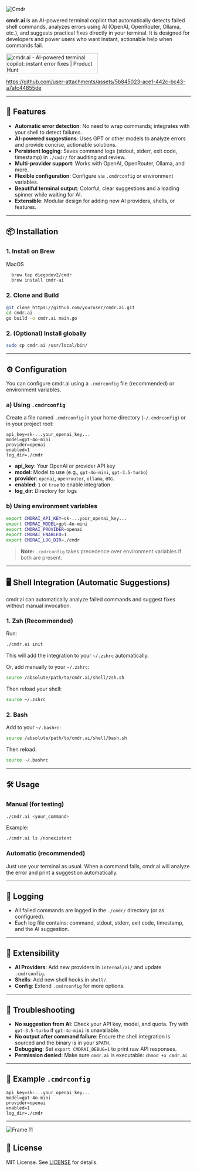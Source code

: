 ![Cmdr](https://github.com/user-attachments/assets/3ba9909a-021f-4d5b-bef7-320b62357cf0)


**cmdr.ai** is an AI-powered terminal copilot that automatically detects failed shell commands, analyzes errors using AI (OpenAI, OpenRouter, Ollama, etc.), and suggests practical fixes directly in your terminal. It is designed for developers and power users who want instant, actionable help when commands fail.

<a href="https://www.producthunt.com/products/cmdr-ai?embed=true&utm_source=badge-featured&utm_medium=badge&utm_source=badge-cmdr&#0045;ai" target="_blank"><img src="https://api.producthunt.com/widgets/embed-image/v1/featured.svg?post_id=990735&theme=light&t=1752098202344" alt="cmdr&#0046;ai - AI&#0045;powered&#0032;terminal&#0032;copilot&#0058;&#0032;instant&#0032;error&#0032;fixes | Product Hunt" style="width: 250px; height: 54px;" width="250" height="54" /></a>


https://github.com/user-attachments/assets/5b845023-ace1-442c-bc43-a7afc44855de



---

## 🚀 Features

- **Automatic error detection**: No need to wrap commands; integrates with your shell to detect failures.
- **AI-powered suggestions**: Uses GPT or other models to analyze errors and provide concise, actionable solutions.
- **Persistent logging**: Saves command logs (stdout, stderr, exit code, timestamp) in `./cmdr/` for auditing and review.
- **Multi-provider support**: Works with OpenAI, OpenRouter, Ollama, and more.
- **Flexible configuration**: Configure via `.cmdrconfig` or environment variables.
- **Beautiful terminal output**: Colorful, clear suggestions and a loading spinner while waiting for AI.
- **Extensible**: Modular design for adding new AI providers, shells, or features.

---

## 📦 Installation

### 1. Install on Brew
MacOS
```sh
  brew tap diegodev2/cmdr
  brew install cmdr-ai
```

### 2. Clone and Build

```sh
git clone https://github.com/youruser/cmdr.ai.git
cd cmdr.ai
go build -o cmdr.ai main.go
```

### 2. (Optional) Install globally

```sh
sudo cp cmdr.ai /usr/local/bin/
```

---

## ⚙️ Configuration

You can configure cmdr.ai using a `.cmdrconfig` file (recommended) or environment variables.

### a) Using `.cmdrconfig`
Create a file named `.cmdrconfig` in your home directory (`~/.cmdrconfig`) or in your project root:

```
api_key=sk-...your_openai_key...
model=gpt-4o-mini
provider=openai
enabled=1
log_dir=./cmdr
```

- **api_key**: Your OpenAI or provider API key
- **model**: Model to use (e.g., `gpt-4o-mini`, `gpt-3.5-turbo`)
- **provider**: `openai`, `openrouter`, `ollama`, etc.
- **enabled**: `1` or `true` to enable integration
- **log_dir**: Directory for logs

### b) Using environment variables

```sh
export CMDRAI_API_KEY=sk-...your_openai_key...
export CMDRAI_MODEL=gpt-4o-mini
export CMDRAI_PROVIDER=openai
export CMDRAI_ENABLED=1
export CMDRAI_LOG_DIR=./cmdr
```

> **Note:** `.cmdrconfig` takes precedence over environment variables if both are present.

---

## 🖥️ Shell Integration (Automatic Suggestions)

cmdr.ai can automatically analyze failed commands and suggest fixes without manual invocation.

### 1. Zsh (Recommended)

Run:
```sh
./cmdr.ai init
```
This will add the integration to your `~/.zshrc` automatically.

Or, add manually to your `~/.zshrc`:
```sh
source /absolute/path/to/cmdr.ai/shell/zsh.sh
```

Then reload your shell:
```sh
source ~/.zshrc
```

### 2. Bash

Add to your `~/.bashrc`:
```sh
source /absolute/path/to/cmdr.ai/shell/bash.sh
```
Then reload:
```sh
source ~/.bashrc
```

---

## 🛠️ Usage

### Manual (for testing)
```sh
./cmdr.ai <your_command>
```
Example:
```sh
./cmdr.ai ls /nonexistent
```

### Automatic (recommended)
Just use your terminal as usual. When a command fails, cmdr.ai will analyze the error and print a suggestion automatically.

---

## 📑 Logging

- All failed commands are logged in the `./cmdr/` directory (or as configured).
- Each log file contains: command, stdout, stderr, exit code, timestamp, and the AI suggestion.

---

## 🔌 Extensibility

- **AI Providers**: Add new providers in `internal/ai/` and update `.cmdrconfig`.
- **Shells**: Add new shell hooks in `shell/`.
- **Config**: Extend `.cmdrconfig` for more options.

---

## 🐞 Troubleshooting

- **No suggestion from AI**: Check your API key, model, and quota. Try with `gpt-3.5-turbo` if `gpt-4o-mini` is unavailable.
- **No output after command failure**: Ensure the shell integration is sourced and the binary is in your `$PATH`.
- **Debugging**: Set `export CMDRAI_DEBUG=1` to print raw API responses.
- **Permission denied**: Make sure `cmdr.ai` is executable: `chmod +x cmdr.ai`

---

## 📝 Example `.cmdrconfig`

```
api_key=sk-...your_openai_key...
model=gpt-4o-mini
provider=openai
enabled=1
log_dir=./cmdr
```

---


![Frame 11](https://github.com/user-attachments/assets/ce43f7c8-aa17-4ab4-a8f2-ff17ddd70bd1)

## 📄 License

MIT License. See [LICENSE](LICENSE) for details.
